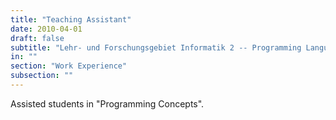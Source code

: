 ```yaml
---
title: "Teaching Assistant"
date: 2010-04-01
draft: false
subtitle: "Lehr- und Forschungsgebiet Informatik 2 -- Programming Languages and Verification, RWTH Aachen University"
in: ""
section: "Work Experience"
subsection: ""
---
```


Assisted students in "Programming Concepts".